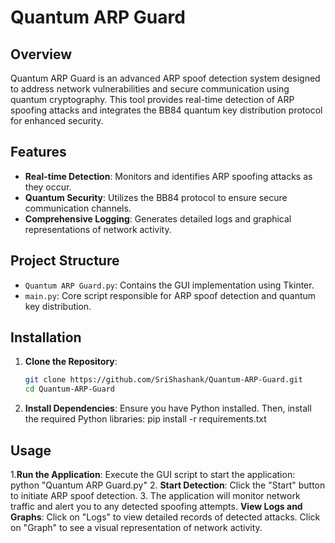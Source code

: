 # Quantum ARP Guard

## Overview

Quantum ARP Guard is an advanced ARP spoof detection system designed to address network vulnerabilities and secure communication using quantum cryptography. This tool provides real-time detection of ARP spoofing attacks and integrates the BB84 quantum key distribution protocol for enhanced security.

## Features

- **Real-time Detection**: Monitors and identifies ARP spoofing attacks as they occur.
- **Quantum Security**: Utilizes the BB84 protocol to ensure secure communication channels.
- **Comprehensive Logging**: Generates detailed logs and graphical representations of network activity.

## Project Structure

- `Quantum ARP Guard.py`: Contains the GUI implementation using Tkinter.
- `main.py`: Core script responsible for ARP spoof detection and quantum key distribution.

## Installation

1. **Clone the Repository**:
   ```bash
   git clone https://github.com/SriShashank/Quantum-ARP-Guard.git
   cd Quantum-ARP-Guard
2. **Install Dependencies**:
   Ensure you have Python installed. Then, install the required Python libraries:
   pip install -r requirements.txt

   
## Usage
1.**Run the Application**: Execute the GUI script to start the application:
  python "Quantum ARP Guard.py"
2. **Start Detection**:
  Click the "Start" button to initiate ARP spoof detection.
3. The application will monitor network traffic and alert you to any detected spoofing attempts.
  **View Logs and Graphs**:
  Click on "Logs" to view detailed records of detected attacks.
  Click on "Graph" to see a visual representation of network activity.
